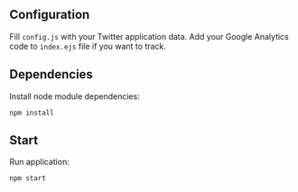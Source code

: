 ## Configuration
Fill `config.js` with your Twitter application data.
Add your Google Analytics code to `index.ejs` file if you want to track.

## Dependencies
Install node module dependencies:

```
npm install 
```

## Start
Run application:

```
npm start
```

 